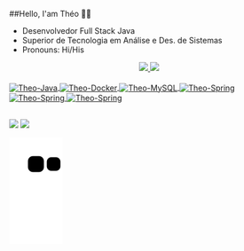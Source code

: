  ##Hello, I'am Théo 🏳️‍⚧️
- Desenvolvedor Full Stack Java
- Superior de Tecnologia em Análise e Des. de Sistemas
- Pronouns: Hi/His

<div align="center">
  <a href="https://github.com/theonnogueira">
  <img height="180em" src="https://github-readme-stats.vercel.app/api?username=theonnogueira&show_icons=true&theme=discord_old_blurple&include_all_commits=true&count_private=true"/>
  <img height="180em" src="https://github-readme-stats.vercel.app/api/top-langs/?username=theonnogueira&layout=compact&langs_count=7&theme=discord_old_blurple"/>
</div>
  
  <div style="display: inline_block"><br>
  <img align="center" alt="Theo-Java" height="50" width="50" src="https://cdn.jsdelivr.net/gh/devicons/devicon/icons/java/java-original.svg">
   
  <img align="center" alt="Theo-Docker" height="50" width="50" src="https://cdn.jsdelivr.net/gh/devicons/devicon/icons/docker/docker-original-wordmark.svg">
   
  <img align="center" alt="Theo-MySQL" height="70" width="50" src="https://cdn.jsdelivr.net/gh/devicons/devicon/icons/mysql/mysql-original-wordmark.svg" />
   
   <img align="center" alt="Theo-Spring" height="70" width="50" src="https://cdn.jsdelivr.net/gh/devicons/devicon/icons/spring/spring-original-wordmark.svg" />
   
   <img align="center" alt="Theo-Spring" height="70" width="50" src="https://cdn.jsdelivr.net/gh/devicons/devicon/icons/angularjs/angularjs-plain.svg" />
    <img align="center" alt="Theo-Spring" height="70" width="70" src="https://cdn.jsdelivr.net/gh/devicons/devicon/icons/nodejs/nodejs-original-wordmark.svg" />        
          
           
          

##
</div>
  
  <div> 
  <a href = "mailto:thheonnogueira@gmail.com"><img src="https://img.shields.io/badge/-Gmail-%23333?style=for-the-badge&logo=gmail&logoColor=white" target="_blank"></a>
  <a href="https://www.linkedin.com/in/théo-nogueira-dev-tecno400725208" target="_blank"><img src="https://img.shields.io/badge/-LinkedIn-%230077B5?style=for-the-badge&logo=linkedin&logoColor=white" target="_blank"></a> 
 
  ![Snake animation](https://github.com/rafaballerini/rafaballerini/blob/output/github-contribution-grid-snake.svg)
 
</div>

          




